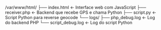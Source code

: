/var/www/html/
├── index.html                ← Interface web com JavaScript
├── receiver.php              ← Backend que recebe GPS e chama Python
├── script.py                 ← Script Python para reverse geocode
└── logs/
    ├── php_debug.log         ← Log do backend PHP
    └── script_debug.log      ← Log do script Python


    
